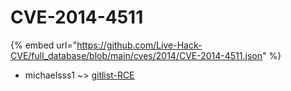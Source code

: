 # CVE-2014-4511
{% embed url="https://github.com/Live-Hack-CVE/full_database/blob/main/cves/2014/CVE-2014-4511.json" %}

* michaelsss1 ~> [gitlist-RCE](https://www.alice-snow.ru/2014/database/cve-2014-4511/gitlist-rce-michaelsss1)